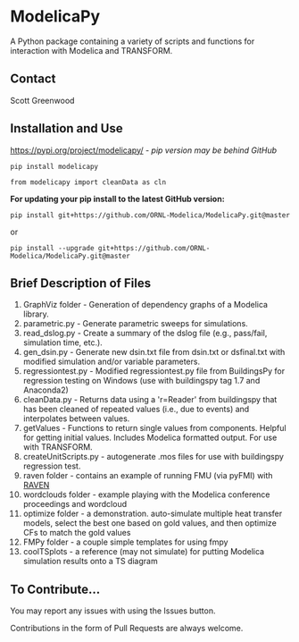# ModelicaPy
A Python package containing a variety of scripts and functions for interaction with Modelica and TRANSFORM.

## Contact

Scott Greenwood

## Installation and Use

https://pypi.org/project/modelicapy/ - *pip version may be behind GitHub* 

    pip install modelicapy

	from modelicapy import cleanData as cln
	
**For updating your pip install to the latest GitHub version:**

    pip install git+https://github.com/ORNL-Modelica/ModelicaPy.git@master
    
  
	
or

    pip install --upgrade git+https://github.com/ORNL-Modelica/ModelicaPy.git@master
	
## Brief Description of Files

1. GraphViz folder - Generation of dependency graphs of a Modelica library.
2. parametric.py - Generate parametric sweeps for simulations.
3. read_dslog.py - Create a summary of the dslog file (e.g., pass/fail, simulation time, etc.).
4. gen_dsin.py - Generate new dsin.txt file from dsin.txt or dsfinal.txt with modified simulation and/or variable parameters.
5. regressiontest.py - Modified regressiontest.py file from BuildingsPy for regression testing on Windows (use with buildingspy tag 1.7 and Anaconda2)
6. cleanData.py - Returns data using a 'r=Reader' from buildingspy that has been cleaned of repeated values (i.e., due to events) and interpolates between values.
7. getValues - Functions to return single values from components. Helpful for getting initial values. Includes Modelica formatted output. For use with TRANSFORM.
8. createUnitScripts.py - autogenerate .mos files for use with buildingspy regression test.
9. raven folder - contains an example of running FMU (via pyFMI) with [RAVEN](https://github.com/idaholab/raven)
10. wordclouds folder - example playing with the Modelica conference proceedings and wordcloud
11. optimize folder - a demonstration. auto-simulate multiple heat transfer models, select the best one based on gold values, and then optimize CFs to match the gold values
12. FMPy folder - a couple simple templates for using fmpy
13. coolTSplots - a reference (may not simulate) for putting Modelica simulation results onto a TS diagram
    
## To Contribute...
You may report any issues with using the Issues button.

Contributions in the form of Pull Requests are always welcome.

